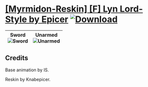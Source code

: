# [\[Myrmidon-Reskin\] \[F\] Lyn Lord-Style by Epicer](https://git.io/JX2cn) [![Download](https://img.shields.io/badge/Download--red?style=social&logo=github)](https://git.io/JX2cW)

| <b>Sword</b><br/><img alt="Sword" src="https://git.io/JX2cZ"/> | <b>Unarmed</b><br/><img alt="Unarmed" src="https://git.io/JX2cG"/> |
| :---: | :---: |

## Credits

Base animation by IS.

Reskin by Knabepicer.

